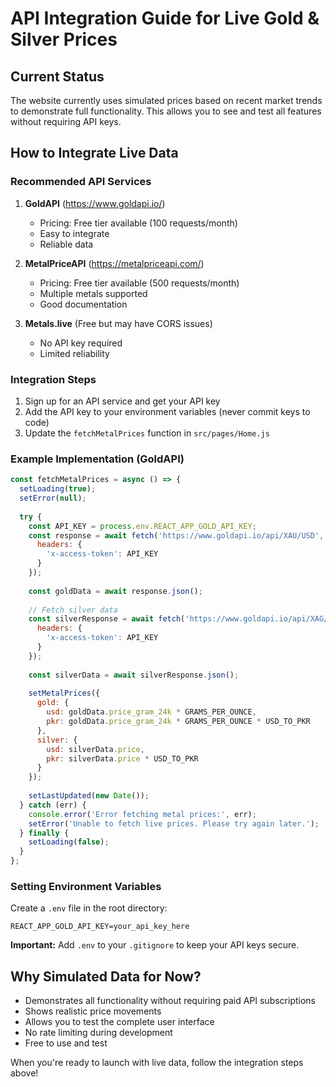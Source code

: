 # API Integration Guide for Live Gold & Silver Prices

## Current Status
The website currently uses simulated prices based on recent market trends to demonstrate full functionality. This allows you to see and test all features without requiring API keys.

## How to Integrate Live Data

### Recommended API Services

1. **GoldAPI** (https://www.goldapi.io/)
   - Pricing: Free tier available (100 requests/month)
   - Easy to integrate
   - Reliable data

2. **MetalPriceAPI** (https://metalpriceapi.com/)
   - Pricing: Free tier available (500 requests/month)
   - Multiple metals supported
   - Good documentation

3. **Metals.live** (Free but may have CORS issues)
   - No API key required
   - Limited reliability

### Integration Steps

1. Sign up for an API service and get your API key
2. Add the API key to your environment variables (never commit keys to code)
3. Update the `fetchMetalPrices` function in `src/pages/Home.js`

### Example Implementation (GoldAPI)

```javascript
const fetchMetalPrices = async () => {
  setLoading(true);
  setError(null);
  
  try {
    const API_KEY = process.env.REACT_APP_GOLD_API_KEY;
    const response = await fetch('https://www.goldapi.io/api/XAU/USD', {
      headers: {
        'x-access-token': API_KEY
      }
    });
    
    const goldData = await response.json();
    
    // Fetch silver data
    const silverResponse = await fetch('https://www.goldapi.io/api/XAG/USD', {
      headers: {
        'x-access-token': API_KEY
      }
    });
    
    const silverData = await silverResponse.json();
    
    setMetalPrices({
      gold: {
        usd: goldData.price_gram_24k * GRAMS_PER_OUNCE,
        pkr: goldData.price_gram_24k * GRAMS_PER_OUNCE * USD_TO_PKR
      },
      silver: {
        usd: silverData.price,
        pkr: silverData.price * USD_TO_PKR
      }
    });
    
    setLastUpdated(new Date());
  } catch (err) {
    console.error('Error fetching metal prices:', err);
    setError('Unable to fetch live prices. Please try again later.');
  } finally {
    setLoading(false);
  }
};
```

### Setting Environment Variables

Create a `.env` file in the root directory:
```
REACT_APP_GOLD_API_KEY=your_api_key_here
```

**Important:** Add `.env` to your `.gitignore` to keep your API keys secure.

## Why Simulated Data for Now?

- Demonstrates all functionality without requiring paid API subscriptions
- Shows realistic price movements
- Allows you to test the complete user interface
- No rate limiting during development
- Free to use and test

When you're ready to launch with live data, follow the integration steps above!
